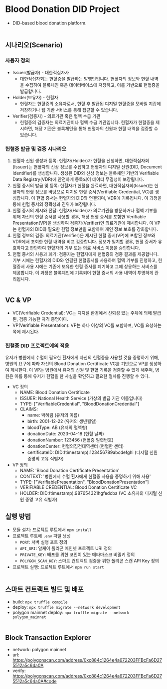 # Blood Donation DID Project
- DID-based blood donation platform.
<br/><br/>

## 시나리오(Scenario)
### 사용자 정의
- Issuer(발급자) - 대한적십자사
    - 대한적십자회는 헌혈증을 발급하는 발행인입니다. 헌혈자의 정보와 헌혈 내역을 수집하여 블록체인 혹은 데이터베이스에 저장하고, 이를 기반으로 헌혈증을 발급합니다.
- Holder(보유자) - 헌혈자
    - 헌혈자는 헌혈증의 소유자로서, 헌혈 후 발급된 디지털 헌혈증을 모바일 지갑에 저장하거나 웹 기반 서비스를 통해 접근할 수 있습니다.
- Verifier(검증자) - 의료기관 혹은 혈액 수급 기관
    - 헌혈증의 검증자는 의료기관이나 혈액 수급 기관입니다. 헌혈자가 헌혈증을 제시하면, 해당 기관은 블록체인을 통해 헌혈자의 신원과 헌혈 내역을 검증할 수 있습니다.
### 헌혈증 발급 및 검증 시나리오
1. 헌혈자 신원 생성과 등록: 헌혈자(Holder)가 헌혈을 신청하면, 대한적십자회(Issuer)는 헌혈자의 신상 정보를 수집하고 헌혈자의 디지털 신원(DID, Document Identifier)를 생성합니다. 생성된 DID와 신상 정보는 블록체인 기반의 Verifiable Data Registry(VDR)에 안전하게 등록되어 데이터 무결성이 보장됩니다.
2. 헌혈 증서의 발급 및 등록: 헌혈자가 헌혈을 완료하면, 대한적십자회(Issuer)는 헌혈자의 헌혈 정보를 바탕으로 디지털 헌혈 증서(Verifiable Credential, VC)를 생성합니다. 이 헌혈 증서는 헌혈자의 DID와 연결되며, VDR에 기록됩니다. 이 과정을 통해 헌혈 증서의 정확성과 진위가 보장됩니다.
3. 헌혈 증서의 제시와 전달: 헌혈자(Holder)가 의료기관을 방문하거나 혈액 기부를 위해 자신의 헌혈 증서를 사용할 경우, 해당 헌혈 증서를 포함한 Verifiable Presentation(VP)을 생성하여 검증자(Verifier)인 의료기관에 제시합니다. 이 VP는 헌혈자의 DID와 필요한 헌혈 정보만을 포함하여 개인 정보 보호를 강화합니다.
4. 헌혈 정보의 검증: 의료기관(Verifier)은 제시된 헌혈 증서(VP)에 포함된 정보와 VDR에서 조회한 헌혈 내역을 비교 검증합니다. 정보가 일치할 경우, 헌혈 증서가 유효하다고 판단하여 헌혈자의 기부 또는 의료 서비스 이용을 승인합니다.
5. 헌혈 증서의 사용과 폐기: 검증자는 헌혈자에게 헌혈증의 검증 결과를 제공합니다. 기부 시에는 헌혈자의 DID와 연결된 헌혈증서를 사용하여 혈액 기부를 진행하고, 헌혈증서 사용 시에는 기존에 보유한 헌혈 증서를 폐기하고 그에 상응하는 서비스를 제공합니다. 이 과정은 블록체인에 기록되어 헌혈 증서의 사용 내역이 투명하게 관리됩니다.
<br/><br/>

## VC & VP
- VC(Verifiable Credential): VC는 디지털 환경에서 신뢰성 있는 주체에 의해 발급된, 검증 가능한 자격 증명이다.
- VP(Verifiable Presentation): VP는 하나 이상의 VC를 포함하며, VC를 요청하는 쪽에 제시된다.

### 헌혈증 DID 프로젝트에의 적용
유저가 병원에서 수혈이 필요한 환자에게 자신의 헌혈증을 사용할 것을 증명하기 위해, 병원의 요구에 따라 자신의 Blood Donation Certificate VC를 기반으로 VP를 생성하여 제시한다.
이 VP는 병원에서 유저의 신원 및 헌혈 기록을 검증할 수 있게 해주며, 병원은 이를 통해 유저가 헌혈을 한 사실을 확인하고 필요한 절차를 진행할 수 있다.
- VC 정의
    - NAME: Blood Donation Certificate
    - ISSUER: National Health Service (가상의 발급 기관 이름입니다)
    - TYPE: ["VerifiableCredential", "BloodDonationCredential"]
    - CLAIMS:
        - name: 박혜림 (유저의 이름)
        - birth: 2001-12-22 (유저의 생년월일)
        - bloodType: AB (유저의 혈액형)
        - donationDate: 2023-04-18 (헌혈 날짜)
        - donationNumber: 123456 (헌혈증 일련번호)
        - donationCenter: 헌혈의집건대역센터 (헌혈한 센터)
        - certificateID: DID:(timestamp):123456789abcdefghi (디지털 신원 증명의 고유 식별자)
- VP 정의
    - NAME: 'Blood Donation Certificate Presentation'
    - CONTEXT: '병원에서 수혈 환자에게 헌혈증 사용을 증명하기 위해 사용'
    - TYPE: ["VerifiablePresentation", "BloodDonationPresentation"]
    - VERIFIABLE CREDENTIAL: Blood Donation Certificate VC
    - HOLDER: DID:(timestamp):987654321hgfedcba (VC 소유자의 디지털 신원 증명 고유 식별자)

## 실행 방법
- 모듈 설치: 프로젝트 루트에서 `npm install`
- 프로젝트 루트에 `.env` 파일 생성
    - `PORT`: 서버 실행 포트 정의
    - `API_URI`: 알케이 폴리곤 메인넷 프로젝트 URI 정의
    - `PRIVATE_KEY`: 배포를 위한 코인이 있는 메타마스크 비밀키 정의
    - `POLYGON_SCAN_KEY`: 스마트 컨트랙트 검증을 위한 폴리곤 스캔 API Key 정의
- 프로젝트 실행: 프로젝트 루트에서 `npm run start`
<br/><br/>


## 스마트 컨트랙트 빌드 및 배포
- build: `npx truffle compile`
- deploy: `npx truffle migrate --network development`
- polygon mainnet deploy: `npx truffle migrate --network polygon_mainnet`
<br/><br/>


## Block Transaction Explorer
- network: polygon mainnet
- url: https://polygonscan.com/address/0xc884c1264e4a672203FFBcFa6D275512a5c64a0A
- verify: https://polygonscan.com/address/0xc884c1264e4a672203FFBcFa6D275512a5c64a0A#code
<br/><br/>

